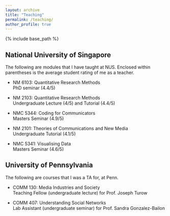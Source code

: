 ```yaml
---
layout: archive
title: "Teaching"
permalink: /teaching/
author_profile: true
---
```


{% include base_path %}

## National University of Singapore

The following are modules that I have taught at NUS. Enclosed within parentheses is the average student rating of me as a teacher.

* NM 6103: Quantitative Research Methods <br>
PhD seminar (4.4/5)

* NM 2103: Quantitative Research Methods <br>
Undergraduate Lecture (4/5) and Tutorial (4.4/5)

* NMC 5344: Coding for Communicators <br>
Masters Seminar (4.9/5)

* NM 2101: Theories of Communications and New Media <br>
Undergraduate Tutorial (4.1/5)

* NMC 5341: Visualising Data <br>
Masters Seminar (4.6/5)

## University of Pennsylvania

The following are courses that I was a TA for, at Penn.

* COMM 130: Media Industries and Society<br>
Teaching Fellow (undergraduate lecture) for Prof. Joseph Turow

* COMM 407: Understanding Social Networks<br>
Lab Assistant (undergraduate seminar) for Prof. Sandra Gonzalez-Bailon
